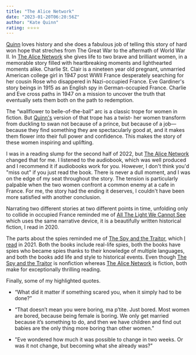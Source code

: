 ```yaml
---
title: "The Alice Network"
date: "2023-01-20T06:20:56Z"
author: "Kate Quinn"
rating: ⭐⭐⭐⭐
---
```


<a href="https://www.katequinnauthor.com">Quinn</a> loves history and she does a fabulous job of telling this story of hard won hope that streches from The Great War to the aftermath of World War II. In <a href="https://www.katequinnauthor.com/books/the-alice-network/">The Alice Network</a> she gives life to two brave and brilliant women, in a memorable story filled with heartbreaking moments and lighthearted moments alike. Charlie St. Clair is a nineteen year old pregnant, unmarried American college girl in 1947 post WWII France desperately searching for her cousin Rose who disappered in Nazi-occupied France. Eve Gardiner's story beings in 1915 as an English spy in German-occupied France. Charlie and Eve cross paths in 1947 on a mission to uncover the truth that eventually sets them both on the path to redemption.

The “wallflower to belle-of-the-ball” arc is a classic trope for women in fiction. But <a href="https://www.katequinnauthor.com">Quinn's</a> version of that trope has a twist- her women transform from duckling to swan not because of a prince, but because of a job— because they find something they are spectacularly good at, and it makes them flower into their full power and confidence. This makes the story of these women inspiring and uplifting. 

I was in a reading slump for the second half of 2022, but <a href="https://www.katequinnauthor.com/books/the-alice-network/">The Alice Network</a> changed that for me. I listened to the audiobook, which was well produced and I recommend it if audiobooks work for you. However, I don't think you'd "miss out" if you just read the book. There is never a dull moment, and I was on the edge of my seat throughout the story. The tension is particularly palpable when the two women confront a common enemy at a cafe in France. For me, the story had the ending it deserves, I couldn't have been more satisfied with another conclusion. 

Narrating two different stories at two different points in time, unfolding only to collide in occupied France reminded me of <a href="https://www.goodreads.com/book/show/34006942-all-the-light-we-cannot-see">All The Light We Cannot See</a> which uses the same narrative device, it is a beautifully written historical fiction, I read in 2020.

The parts about the spies reminded me of <a href="https://www.goodreads.com/book/show/37542581-the-spy-and-the-traitor">The Spy and the Traitor</a>, which <a href="https://rhearodrigues.me/The-Spy-And-The-Traitor/">I read</a> in 2021. Both the books include real-life spies, both the books have spies who became spies thanks to their knowledge of multiple languages, and both the books add life and style to historical events. Even though <a href="https://www.goodreads.com/book/show/37542581-the-spy-and-the-traitor">The Spy and the Traitor</a> is nonfiction whereas <a href="https://www.katequinnauthor.com/books/the-alice-network/">The Alice Network</a> is fiction, both make for exceptionally thrilling reading.

Finally, some of my highlighted quotes.
* “What did it matter if something scared you, when it simply had to be done?” 

* “That doesn’t mean you were boring, ma p’tite. Just bored. Most women are bored, because being female is boring. We only get married because it’s something to do, and then we have children and find out babies are the only thing more boring than other women.” 

* "Eve wondered how much it was possible to change in two weeks. Or was it not change, but becoming what she already was?"